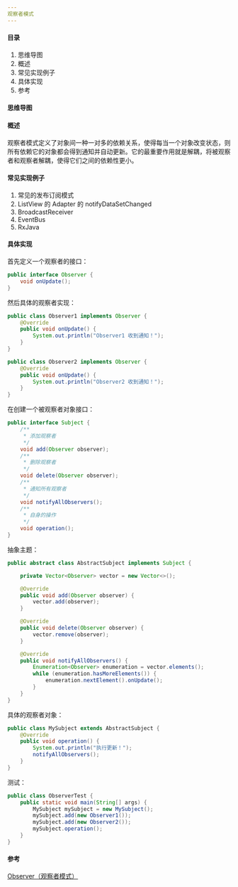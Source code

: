 ```yaml
---
观察者模式
---
```


#### 目录

1. 思维导图
2. 概述
3. 常见实现例子
4. 具体实现
5. 参考

#### 思维导图

#### 概述

观察者模式定义了对象间一种一对多的依赖关系，使得每当一个对象改变状态，则所有依赖它的对象都会得到通知并自动更新。它的最重要作用就是解耦，将被观察者和观察者解耦，使得它们之间的依赖性更小。

#### 常见实现例子

1. 常见的发布订阅模式
2. ListView 的 Adapter 的 notifyDataSetChanged
3. BroadcastReceiver
4. EventBus
5. RxJava

#### 具体实现

首先定义一个观察者的接口：

```java
public interface Observer {
    void onUpdate();
}
```

然后具体的观察者实现：

```java
public class Observer1 implements Observer {
    @Override
    public void onUpdate() {
        System.out.println("Observer1 收到通知！");
    }
}
```

```java
public class Observer2 implements Observer {
    @Override
    public void onUpdate() {
        System.out.println("Observer2 收到通知！");
    }
}
```

在创建一个被观察者对象接口：

```java
public interface Subject {
    /**
     * 添加观察者
     */
    void add(Observer observer);
    /**
     * 删除观察者
     */
    void delete(Observer observer);
    /**
     * 通知所有观察者
     */
    void notifyAllObservers();
    /**
     * 自身的操作
     */
    void operation();
}
```

抽象主题：

```java
public abstract class AbstractSubject implements Subject {

    private Vector<Observer> vector = new Vector<>();

    @Override
    public void add(Observer observer) {
        vector.add(observer);
    }

    @Override
    public void delete(Observer observer) {
        vector.remove(observer);
    }

    @Override
    public void notifyAllObservers() {
        Enumeration<Observer> enumeration = vector.elements();
        while (enumeration.hasMoreElements()) {
            enumeration.nextElement().onUpdate();
        }
    }
}
```

具体的观察者对象：

```java
public class MySubject extends AbstractSubject {
    @Override
    public void operation() {
        System.out.println("执行更新！");
        notifyAllObservers();
    }
}
```

测试：

```java
public class ObserverTest {
    public static void main(String[] args) {
        MySubject mySubject = new MySubject();
        mySubject.add(new Observer1());
        mySubject.add(new Observer2());
        mySubject.operation();
    }
}
```



#### 参考

[Observer（观察者模式）](https://github.com/jeanboydev/Android-ReadTheFuckingSourceCode/blob/master/article/design_patterns/%E8%AE%BE%E8%AE%A1%E6%A8%A1%E5%BC%8F-Observer.md)